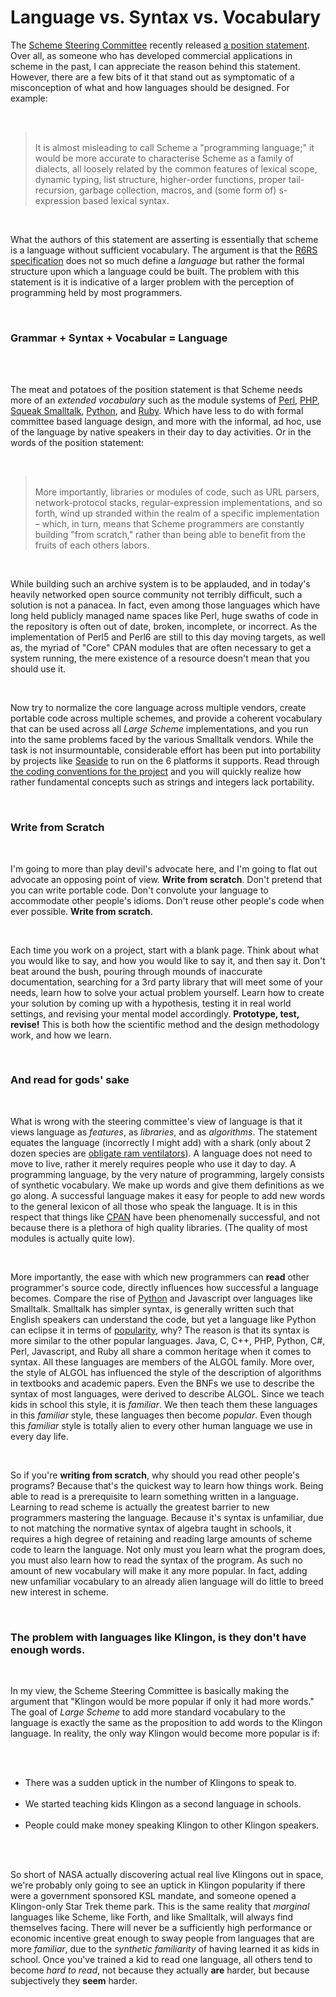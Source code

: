 Language vs. Syntax vs. Vocabulary
==================================

<p>The <a href="http://www.r6rs.org/steering-committee/">Scheme Steering Committee</a> recently released <a href="http://scheme-reports.org/2009/position-statement.html">a position statement</a>.  Over all, as someone who has developed commercial applications in scheme in the past, I can appreciate the reason behind this statement.  However, there are a few bits of it that stand out as symptomatic of a misconception of what and how languages should be designed.  For example:</p><br /><blockquote><br /> It is almost misleading to call Scheme a "programming language;" it would be more accurate to characterise Scheme as a family of dialects, all loosely related by the common features of lexical scope, dynamic typing, list structure, higher-order functions, proper tail-recursion, garbage collection, macros, and (some form of) s-expression based lexical syntax.<br /></blockquote><br /><p>What the authors of this statement are asserting is essentially that scheme is a language without sufficient vocabulary.  The argument is that the <a href="http://www.r6rs.org/">R6RS specification</a> does not so much define a <i>language</i> but rather the formal structure upon which a language could be built.   The problem with this statement is it is indicative of a larger problem with the perception of programming held by most programmers.  </p><br /><h3>Grammar + Syntax + Vocabular = Language</h3><br /><p><br />The meat and potatoes of the position statement is that Scheme needs more of an <i>extended vocabulary</i> such as the module systems of <a href="http://search.cpan.org">Perl</a>, <a href="http://pear.php.net/">PHP</a>, <a href="http://www.squeaksource.com/">Squeak Smalltalk</a>, <a href="http://pypi.python.org/pypi/">Python</a>, and <a href="http://rubyforge.org/">Ruby</a>.  Which have less to do with formal committee based language design, and more with the informal, ad hoc, use of the language by native speakers in their day to day activities.  Or in the words of the position statement:</p><br /><blockquote><br />More importantly, libraries or modules of code, such as URL parsers, network-protocol stacks, regular-expression implementations, and so forth, wind up stranded within the realm of a specific implementation – which, in turn, means that Scheme programmers are constantly building "from scratch," rather than being able to benefit from the fruits of each others labors.</blockquote><br /><p>While building such an archive system is to be applauded, and in today&#39;s heavily networked open source community not terribly difficult, such a solution is not a panacea.  In fact, even among those languages which have long held publicly managed name spaces like Perl, huge swaths of code in the repository is often out of date, broken, incomplete, or incorrect.  As the implementation of Perl5 and Perl6 are still to this day moving targets, as well as, the myriad of "Core" CPAN modules that are often necessary to get a system running, the mere existence of a resource doesn&#39;t mean that you should use it.</p><br /><p>Now try to normalize the core language across multiple vendors, create portable code across multiple schemes, and provide a coherent vocabulary that can be used across all <i>Large Scheme</i> implementations, and you run into the same problems faced by the various Smalltalk vendors.  While the task is not insurmountable, considerable effort has been put into portability by projects like <a href="http://seaside.st/">Seaside</a> to run on the 6 platforms it supports.  Read through <a href="http://seaside.st/community/conventions">the coding conventions for the project</a> and you will quickly realize how  rather fundamental concepts such as strings and integers lack portability.</p><br /><h3>Write from Scratch</h3><br /><p>I&#39;m going to more than play devil&#39;s advocate here, and I&#39;m going to flat out advocate an opposing point of view.  <b>Write from scratch</b>.  Don&#39;t pretend that you can write portable code.  Don&#39;t convolute your language to accommodate other people&#39;s idioms.  Don&#39;t reuse other people&#39;s code when ever possible.  <b>Write from scratch</b>.</p><br /><p> Each time you work on a project, start with a blank page.  Think about what you would like to say, and how you would like to say it, and then say it.  Don&#39;t beat around the bush, pouring through mounds of inaccurate documentation, searching for a 3rd party library that will meet some of your needs, learn how to solve your actual problem yourself.  Learn how to create your solution by coming up with a hypothesis, testing it in real world settings, and revising your mental model accordingly.  <b>Prototype, test, revise!</b>  This is both how the scientific method and the design methodology work, and how we learn.</p><br /><h3>And read for gods&#39; sake</h3><br /><p>What is wrong with the steering committee&#39;s view of language is that it views language as <i>features</i>, as <i>libraries</i>, and as <i>algorithms</i>.  The statement equates the language (incorrectly I might add) with a shark (only about 2 dozen species are <a href="http://www.textbookleague.org/73shark.htm">obligate ram ventilators</a>).  A language does not need to move to live, rather it merely requires people who use it day to day.  A programming language, by the very nature of programming, largely consists of synthetic vocabulary.  We make up words and give them definitions as we go along.  A successful language makes it easy for people to add new words to the general lexicon of all those who speak the language.  It is in this respect that things like <a href="http://search.cpan.org">CPAN</a> have been phenomenally successful, and not because there is a plethora of high quality libraries.  (The quality of most modules is actually quite low). </p><br /><p>More importantly, the ease with which new programmers can <b>read</b> other programmer&#39;s source code, directly influences how successful a language becomes.  Compare the rise of <a href="http://python.org">Python</a> and Javascript over languages like Smalltalk.  Smalltalk has simpler syntax, is generally written such that English speakers can understand the code, but yet a language like Python can eclipse it in terms of <a href="http://www.tiobe.com/index.php/content/paperinfo/tpci/index.html">popularity</a>, why?  The reason is that its syntax is more similar to the other popular languages.  Java, C, C++, PHP, Python, C#, Perl, Javascript, and Ruby all share a common heritage when it comes to syntax.  All these languages are members of the ALGOL family.    More over, the style of ALGOL has influenced the style of the description of algorithms in textbooks and academic papers.  Even the BNFs we use to describe the syntax of most languages, were derived to describe ALGOL.  Since we teach kids in school this style, it is <i>familiar</i>.  We then teach them these languages in this <i>familiar</i> style, these languages then become <i>popular</i>.  Even though this <i>familiar</i> style is totally alien to every other human language we use in every day life.</p><br /><p>So if you&#39;re <b>writing from scratch</b>, why should you read other people&#39;s programs?  Because that&#39;s the quickest way to learn how things work.  Being able to read is a prerequisite to learn something written in a language.  Learning to read scheme is actually the greatest barrier to new programmers mastering the language.  Because it&#39;s syntax is unfamiliar, due to not matching the normative syntax of algebra taught in schools, it requires a high degree of retaining and reading large amounts of scheme code to learn the language.  Not only must you learn what the program does, you must also learn how to read the syntax of the program.  As such no amount of new vocabulary will make it any more popular.  In fact, adding new unfamiliar vocabulary to an already alien language will do little to breed new interest in scheme.<p><br /><h3>The problem with languages like Klingon, is they don&#39;t have enough words.</h3><br /><p>In my view, the Scheme Steering Committee is basically making the argument that "Klingon would be more popular if only it had more words."  The goal of <i>Large Scheme</i> to add more standard vocabulary to the language is exactly the same as the proposition to add words to the Klingon language.  In reality, the only way Klingon would become more popular is if:</p><br /><ul><br /><li>There was a sudden uptick in the number of Klingons to speak to.</li><br /><li>We started teaching kids Klingon as a second language in schools.</li><br /><li>People could make money speaking Klingon to other Klingon speakers.</li><br /></ul><br /><p>So short of NASA actually discovering actual real live Klingons out in space, we&#39;re probably only going to see an uptick in Klingon popularity if there were a government sponsored KSL mandate, and someone opened a Klingon-only Star Trek theme park.  This is the same reality that <i>marginal</i> languages like Scheme, like Forth, and like Smalltalk, will always find themselves facing.  There will never be a sufficiently high performance or economic incentive great enough to sway people from languages that are more <i>familiar</i>, due to the <i>synthetic familiarity</i> of having learned it as kids in school.  Once you&#39;ve trained a kid to read one language, all others tend to become <i>hard to read</i>, not because they actually <b>are</b> harder, but because subjectively they <b>seem</b> harder.</p>